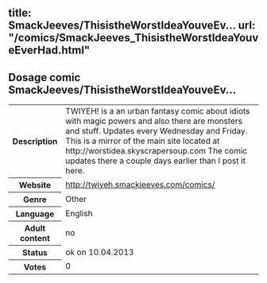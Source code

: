 title: SmackJeeves/ThisistheWorstIdeaYouveEv...
url: "/comics/SmackJeeves_ThisistheWorstIdeaYouveEverHad.html"
---
Dosage comic SmackJeeves/ThisistheWorstIdeaYouveEv...
-----------------------------------------

<table class="comicinfo">
<tr>
<th>Description</th><td>TWIYEH! is a an urban fantasy comic about idiots with magic powers and also there are monsters and stuff. Updates every Wednesday and Friday. This is a mirror of the main site located at http://worstidea.skyscrapersoup.com The comic updates there a couple days earlier than I post it here.</td>
</tr>
<tr>
<th>Website</th><td><a href="http://twiyeh.smackjeeves.com/comics/">http://twiyeh.smackjeeves.com/comics/</a></td>
</tr>
<tr>
<th>Genre</th><td>Other</td>
</tr>
<tr>
<th>Language</th><td>English</td>
</tr>
<tr>
<th>Adult content</th><td>no</td>
</tr>
<tr>
<th>Status</th><td>ok on 10.04.2013</td>
</tr>
<tr>
<th>Votes</th><td>0</div></td>
</tr>
</table>
